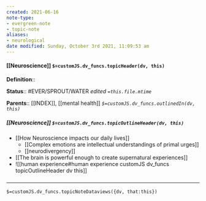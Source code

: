 ```yaml
---
created: 2021-06-16
note-type:
- evergreen-note
- topic-note
aliases:
- neurological
date modified: Sunday, October 3rd 2021, 11:09:53 am
---
```


#### [[Neuroscience]] `$=customJS.dv_funcs.topicHeader(dv, this)`

**Definition**::

**Status**:: #EVER/SPROUT/WATER
*edited `=this.file.mtime`*

**Parents**:: [[INDEX]], [[mental health]]
*`$=customJS.dv_funcs.outlinedIn(dv, this)`*


##### [[Neuroscience]] `$=customJS.dv_funcs.topicOutlineHeader(dv, this)`

- [[How Neuroscience impacts our daily lives]]
	- [[Complex emotions are intellectual understandings of primal urges]]
	- [[neurodivergency]]
- [[The brain is powerful enough to create supernatural experiences]]
- ![[human experience#human experience customJS dv_funcs topicOutlineHeader dv this]]

### <hr class="dataviews"/>

`$=customJS.dv_funcs.topicNoteDataviews({dv, that:this})`

